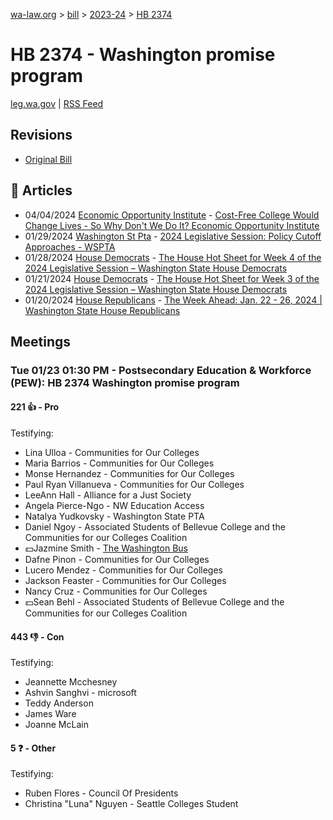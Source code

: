 [wa-law.org](/) > [bill](/bill/) > [2023-24](/bill/2023-24/) > [HB 2374](/bill/2023-24/hb/2374/)

# HB 2374 - Washington promise program
[leg.wa.gov](https://app.leg.wa.gov/billsummary?BillNumber=2374&Year=2023&Initiative=false) | [RSS Feed](./rss.xml)

## Revisions
* [Original Bill](1/)

## 📰 Articles
* 04/04/2024 [Economic Opportunity Institute](/org/economic_opportunity_institute/) - [Cost-Free College Would Change Lives - So Why Don't We Do It? Economic Opportunity Institute](https://www.opportunityinstitute.org/blog/post/cost-free-college-wa-what-it-means/#:~:text=HB%202374)
* 01/29/2024 [Washington St Pta](/org/washington_st_pta/) - [2024 Legislative Session: Policy Cutoff Approaches - WSPTA](https://www.wastatepta.org/policy-cutoff-approaches/#:~:text=HB%202374)
* 01/28/2024 [House Democrats](/org/house_democrats/) - [The House Hot Sheet for Week 4 of the 2024 Legislative Session – Washington State House Democrats](https://housedemocrats.wa.gov/blog/2024/01/28/the-house-hot-sheet-for-week-4-of-the-2024-legislative-session/#:~:text=HB%202374)
* 01/21/2024 [House Democrats](/org/house_democrats/) - [The House Hot Sheet for Week 3 of the 2024 Legislative Session – Washington State House Democrats](https://housedemocrats.wa.gov/blog/2024/01/21/the-house-hot-sheet-for-week-3-of-the-2024-legislative-session/#:~:text=HB%202374)
* 01/20/2024 [House Republicans](/org/house_republicans/) - [The Week Ahead: Jan. 22 - 26, 2024 | Washington State House Republicans](http://houserepublicans.wa.gov/week/the-week-ahead-jan-22-26-2024/#:~:text=HB%202374)

## Meetings
### Tue 01/23 01:30 PM - Postsecondary Education & Workforce (PEW): HB 2374 Washington promise program
#### 221 👍 - Pro
Testifying:
* Lina Ulloa - Communities for Our Colleges
* Maria Barrios - Communities for Our Colleges
* Monse Hernandez - Communities for Our Colleges
* Paul Ryan Villanueva - Communities for Our Colleges
* LeeAnn Hall - Alliance for a Just Society
* Angela Pierce-Ngo - NW Education Access
* Natalya Yudkovsky - Washington State PTA
* Daniel Ngoy - Associated Students of Bellevue College and the Communities for our Colleges Coalition
* 💵Jazmine Smith - [The Washington Bus](/org/the_washington_bus/)
* Dafne Pinon - Communities for Our Colleges
* Lucero Mendez - Communities for Our Colleges
* Jackson Feaster - Communities for Our Colleges
* Nancy Cruz - Communities for Our Colleges
* 💵Sean Behl - Associated Students of Bellevue College and the Communities for our Colleges Coalition

#### 443 👎 - Con
Testifying:
* Jeannette Mcchesney
* Ashvin Sanghvi - microsoft
* Teddy Anderson
* James Ware
* Joanne McLain

#### 5 ❓ - Other
Testifying:
* Ruben Flores - Council Of Presidents
* Christina "Luna" Nguyen - Seattle Colleges Student
